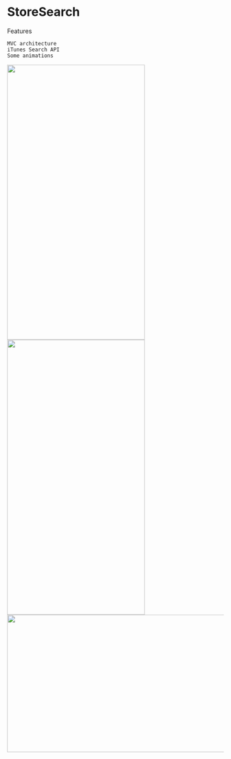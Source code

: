 # StoreSearch

Features

```
MVC architecture
iTunes Search API 
Some animations
```

<img src="https://user-images.githubusercontent.com/112777366/193404471-af452106-7649-4201-b50e-cfbbbb23f522.png" width="320" height="640">    <img src="https://user-images.githubusercontent.com/112777366/193404515-d292ec13-4d32-4fe1-947a-43ef1e0c9346.png" width="320" height="640">
<img src="https://user-images.githubusercontent.com/112777366/193533453-751e3e4d-5d3d-4f39-a5ab-b421a75dca35.png" width="640" height="320">


